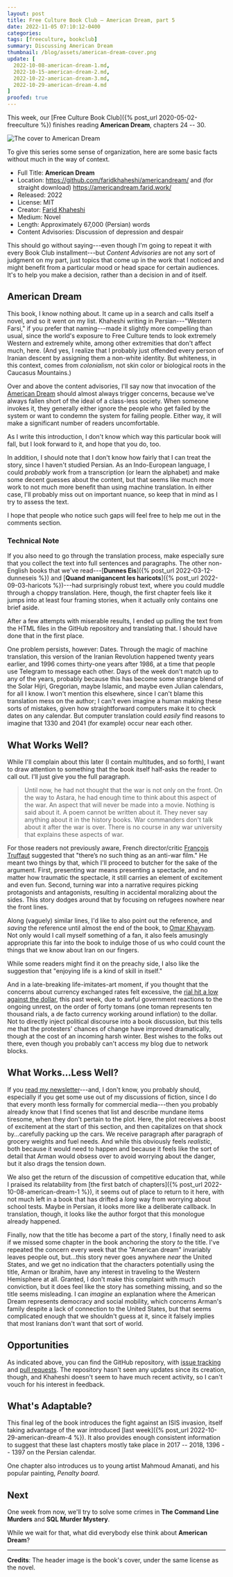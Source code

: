 ```yaml
---
layout: post
title: Free Culture Book Club — American Dream, part 5
date: 2022-11-05 07:10:12-0400
categories:
tags: [freeculture, bookclub]
summary: Discussing American Dream
thumbnail: /blog/assets/american-dream-cover.png
update: [
  2022-10-08-american-dream-1.md,
  2022-10-15-american-dream-2.md,
  2022-10-22-american-dream-3.md,
  2022-10-29-american-dream-4.md
]
proofed: true
---
```


This week, our [Free Culture Book Club]({% post_url 2020-05-02-freeculture %}) finishes reading **American Dream**, chapters 24 -- 30.

![The cover to American Dream](/blog/assets/american-dream-cover.png "Unfortunately not something that I'd pick off the shelf, but still catches my interest")

To give this series some sense of organization, here are some basic facts without much in the way of context.

 * Full Title:  **American Dream**
 * Location:  <https://github.com/faridkhaheshi/americandream/> and (for straight download) <https://americandream.farid.work/>
 * Released:  2022
 * License:  MIT
 * Creator:  [Farid Khaheshi](https://farid.work/)
 * Medium:  Novel
 * Length:  Approximately 67,000 (Persian) words
 * Content Advisories:  Discussion of depression and despair

This should go without saying---even though I'm going to repeat it with every Book Club installment---but *Content Advisories* are not any sort of judgment on my part, just topics that come up in the work that I noticed and might benefit from a particular mood or head space for certain audiences.  It's to help you make a decision, rather than a decision in and of itself.

## American Dream

This book, I know nothing about.  It came up in a search and calls itself a novel, and so it went on my list.  Khaheshi writing in Persian---"Western Farsi," if you prefer that naming---made it slightly more compelling than usual, since the world's exposure to Free Culture tends to look extremely Western and extremely white, among other extremities that don't affect much, here.  (And yes, I realize that I probably just offended every person of Iranian descent by assigning them a non-white identity.  But whiteness, in this context, comes from *colonialism*, not skin color or biological roots in the Caucasus Mountains.)

Over and above the content advisories, I'll say now that invocation of the [American Dream](https://en.wikipedia.org/wiki/American_Dream) should almost always trigger concerns, because we've always fallen short of the ideal of a class-less society.  When someone invokes it, they generally either ignore the people who get failed by the system or want to condemn the system for failing people.  Either way, it will make a significant number of readers uncomfortable.

As I write this introduction, I don't know which way this particular book will fall, but I look forward to it, and hope that you do, too.

In addition, I should note that I don't know how fairly that I can treat the story, since I haven't studied Persian.  As an Indo-European language, I could *probably* work from a transcription (or learn the alphabet) and make some decent guesses about the content, but that seems like much more work to not much more benefit than using machine translation.  In either case, I'll probably miss out on important nuance, so keep that in mind as I try to assess the text.

I hope that people who notice such gaps will feel free to help me out in the comments section.

### Technical Note

If you also need to go through the translation process, make especially sure that you collect the text into full sentences and paragraphs.  The other non-English books that we've read---[**Dunnes Eis**]({% post_url 2022-03-12-dunneseis %}) and [**Quand manigancent les haricots**]({% post_url 2022-09-03-haricots %})---had surprisingly robust text, where you could muddle through a choppy translation.  Here, though, the first chapter feels like it jumps into at least four framing stories, when it actually only contains one brief aside.

After a few attempts with miserable results, I ended up pulling the text from the HTML files in the GitHub repository and translating that.  I should have done that in the first place.

One problem persists, however:  Dates.  Through the magic of machine translation, this version of the Iranian Revolution happened twenty years earlier, and 1996 comes thirty-one years after 1986, at a time that people use Telegram to message each other.  Days of the week don't match up to any of the years, probably because this has become some strange blend of the Solar Hijri, Gregorian, maybe Islamic, and maybe even Julian calendars, for all I know.  I won't mention this elsewhere, since I can't blame this translation mess on the author; I can't even imagine a human making these sorts of mistakes, given how straightforward computers make it to check dates on any calendar.  But computer translation could *easily* find reasons to imagine that 1330 and 2041 (for example) occur near each other.

## What Works Well?

While I'll complain about this later (I contain multitudes, and so forth), I want to draw attention to something that the book itself half-asks the reader to call out.  I'll just give you the full paragraph.

 > Until now, he had not thought that the war is not only on the front. On the way to Astara, he had enough time to think about this aspect of the war. An aspect that will never be made into a movie. Nothing is said about it. A poem cannot be written about it. They never say anything about it in the history books. War commanders don't talk about it after the war is over. There is no course in any war university that explains these aspects of war.

For those readers not previously aware, French director/critic [François Truffaut](https://en.wikipedia.org/wiki/Fran%C3%A7ois_Truffaut) suggested that "there’s no such thing as an anti-war film."  He meant two things by that, which I'll proceed to butcher for the sake of the argument.  First, presenting war means presenting a spectacle, and no matter how traumatic the spectacle, it still carries an element of excitement and even fun.  Second, turning war into a narrative requires picking protagonists and antagonists, resulting in accidental moralizing about the sides.  This story dodges around that by focusing on refugees nowhere near the front lines.

Along (vaguely) similar lines, I'd like to also point out the reference, and *saving* the reference until almost the end of the book, to [Omar Khayyam](https://en.wikipedia.org/wiki/Omar_Khayyam).  Not only would I call myself something of a fan, it also feels amusingly appropriate this far into the book to indulge those of us who could count the things that we know about Iran on our fingers.

While some readers might find it on the preachy side, I also like the suggestion that "enjoying life is a kind of skill in itself."

And in a late-breaking life-imitates-art moment, if you thought that the concerns about currency exchanged rates felt excessive, the [rial hit a low against the dollar](https://www.voanews.com/a/iran-s-currency-hits-new-low-against-dollar-amid-unrest-/6814333.html), this past week, due to awful government reactions to the ongoing unrest, on the order of forty tomans (one toman represents ten thousand rials, a de facto currency working around inflation) to the dollar.  Not to directly inject political discourse into a book discussion, but this tells me that the protesters' chances of change have improved dramatically, though at the cost of an incoming harsh winter.  Best wishes to the folks out there, even though you probably can't access my blog due to network blocks.

## What Works...Less Well?

If you [read my newsletter](https://www.buymeacoffee.com/jcolag)---and, I don't know, you probably should, especially if you get some use out of my discussions of fiction, since I do that every month less formally for commercial media---then you probably already know that I find scenes that list and describe mundane items tiresome, when they don't pertain to the plot.  Here, the plot receives a boost of excitement at the start of this section, and then capitalizes on that shock by...carefully packing up the cars.  We receive paragraph after paragraph of grocery weights and fuel needs.  And while this obviously feels *realistic*, both because it would need to happen and because it feels like the sort of detail that Arman would obsess over to avoid worrying about the danger, but it also drags the tension down.

We also get the return of the discussion of competitive education that, while I praised its relatability from [the first batch of chapters]({% post_url 2022-10-08-american-dream-1 %}), it seems out of place to return to it here, with not much left in a book that has drifted a *long* way from worrying about school tests.  Maybe in Persian, it looks more like a deliberate callback.  In translation, though, it looks like the author forgot that this monologue already happened.

Finally, now that the title has become a part of the story, I finally need to ask if we missed some chapter in the book anchoring the story *to* the title.  I've repeated the concern every week that the "American dream" invariably leaves people out, but...this story never goes anywhere *near* the United States, and we get no indication that the characters potentially using the title, Arman or Ibrahim, have any interest in traveling to the Western Hemisphere at all.  Granted, I don't make this complaint with much conviction, but it does feel like the story has something missing, and so the title seems misleading.  I can *imagine* an explanation where the American Dream represents democracy and social mobility, which concerns Arman's family despite a lack of connection to the United States, but that seems complicated enough that we shouldn't guess at it, since it falsely implies that most Iranians don't want that sort of world.

## Opportunities

As indicated above, you can find the GitHub <i class='fab fa-github'></i> repository, with [issue tracking](https://github.com/faridkhaheshi/americandream/issues) and [pull requests](https://github.com/faridkhaheshi/americandream/pulls).  The repository hasn't seen any updates since its creation, though, and Khaheshi doesn't seem to have much recent activity, so I can't vouch for his interest in feedback.

## What's Adaptable?

This final leg of the book introduces the fight against an ISIS invasion, itself taking advantage of the war introduced [last week]({% post_url 2022-10-29-american-dream-4 %}).  It also provides enough consistent information to suggest that these last chapters mostly take place in 2017 -- 2018, 1396 -- 1397 on the Persian calendar.

One chapter also introduces us to young artist Mahmoud Amanati, and his popular painting, *Penalty board*.

## Next

One week from now, we'll try to solve some crimes in **The Command Line Murders** and **SQL Murder Mystery**.

While we wait for that, what did everybody else think about **American Dream**?

* * *

**Credits**:  The header image is the book's cover, under the same license as the novel.
